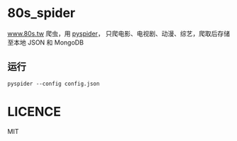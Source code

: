 # 80s_spider

www.80s.tw 爬虫，用 [pyspider](https://github.com/binux/pyspider)，
只爬电影、电视剧、动漫、综艺，爬取后存储至本地 JSON 和 MongoDB


## 运行

```
pyspider --config config.json
```


# LICENCE
MIT
